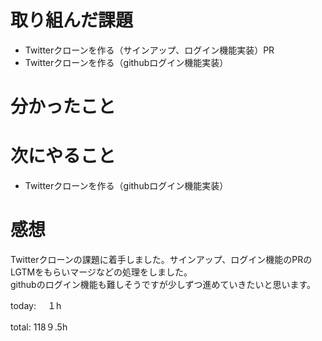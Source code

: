 #  取り組んだ課題
- Twitterクローンを作る（サインアップ、ログイン機能実装）PR
- Twitterクローンを作る（githubログイン機能実装）



# 分かったこと


# 次にやること
- Twitterクローンを作る（githubログイン機能実装）


# 感想
 Twitterクローンの課題に着手しました。サインアップ、ログイン機能のPRのLGTMをもらいマージなどの処理をしました。  
 githubのログイン機能も難しそうですが少しずつ進めていきたいと思います。
 
today: 　１h

total: 118９.5h
